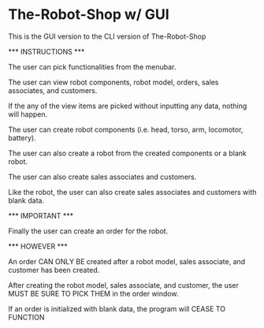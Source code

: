 # The-Robot-Shop w/ GUI


This is the GUI version to the CLI version of The-Robot-Shop




 *** INSTRUCTIONS ***

The user can pick functionalities from the menubar.

The user can view robot components, robot model, orders, sales associates, and customers.

If the any of the view items are picked without inputting any data, nothing will happen.

The user can create robot components (i.e. head, torso, arm, locomotor, battery).

The user can also create a robot from the created components or a blank robot.

The user can also create sales associates and customers.

Like the robot, the user can also create sales associates and customers with blank data.

 *** IMPORTANT ***
 
 Finally the user can create an order for the robot.
 
 *** HOWEVER ***
 
 An order CAN ONLY BE created after a robot model, sales associate, and customer has been created.
 
 After creating the robot model, sales associate, and customer, the user MUST BE SURE TO PICK THEM in the order window.
 
 If an order is initialized with blank data, the program will CEASE TO FUNCTION
